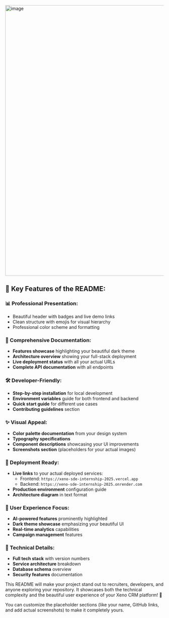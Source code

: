 <img width="598" height="861" alt="image" src="https://github.com/user-attachments/assets/2d35ea38-6b4b-4a21-a1dd-6037651669cd" />



## 🌟 **Key Features of the README:**

### **📊 Professional Presentation:**
- Beautiful header with badges and live demo links
- Clean structure with emojis for visual hierarchy
- Professional color scheme and formatting

### **🎯 Comprehensive Documentation:**
- **Features showcase** highlighting your beautiful dark theme
- **Architecture overview** showing your full-stack deployment
- **Live deployment status** with all your actual URLs
- **Complete API documentation** with all endpoints

### **🛠️ Developer-Friendly:**
- **Step-by-step installation** for local development
- **Environment variables** guide for both frontend and backend
- **Quick start guide** for different use cases
- **Contributing guidelines** section

### **✨ Visual Appeal:**
- **Color palette documentation** from your design system
- **Typography specifications** 
- **Component descriptions** showcasing your UI improvements
- **Screenshots section** (placeholders for your actual images)

### **🚀 Deployment Ready:**
- **Live links** to your actual deployed services:
  - Frontend: `https://xeno-sde-internship-2025.vercel.app`
  - Backend: `https://xeno-sde-internship-2025.onrender.com`
- **Production environment** configuration guide
- **Architecture diagram** in text format

### **📱 User Experience Focus:**
- **AI-powered features** prominently highlighted
- **Dark theme showcase** emphasizing your beautiful UI
- **Real-time analytics** capabilities
- **Campaign management** features

### **🔧 Technical Details:**
- **Full tech stack** with version numbers
- **Service architecture** breakdown
- **Database schema** overview
- **Security features** documentation

This README will make your project stand out to recruiters, developers, and anyone exploring your repository. It showcases both the technical complexity and the beautiful user experience of your Xeno CRM platform! 🎯

You can customize the placeholder sections (like your name, GitHub links, and add actual screenshots) to make it completely yours.
